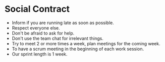 # Social Contract
* Inform if you are running late as soon as possible.
* Respect everyone else.
* Don't be afraid to ask for help.
* Don't use the team chat for irrelevant things.
* Try to meet 2 or more times a week, plan meetings for the coming week.
* To have a scrum meeting in the beginning of each work session.
* Our sprint length is 1 week.